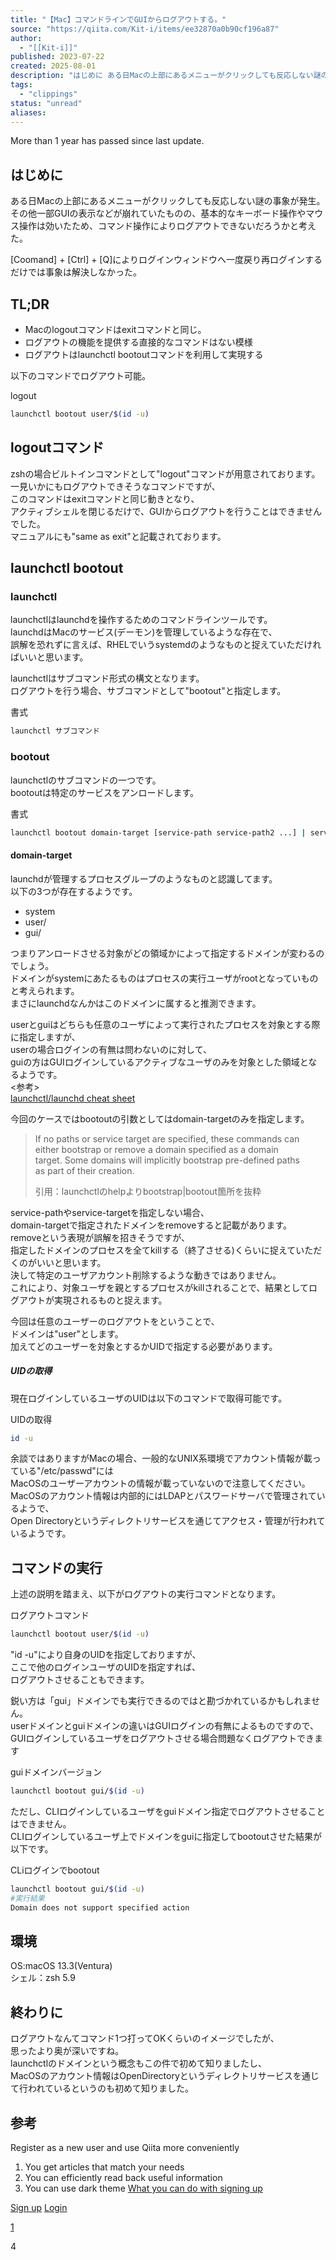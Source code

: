 ```yaml
---
title: "【Mac】コマンドラインでGUIからログアウトする。"
source: "https://qiita.com/Kit-i/items/ee32870a0b90cf196a87"
author:
  - "[[Kit-i]]"
published: 2023-07-22
created: 2025-08-01
description: "はじめに ある日Macの上部にあるメニューがクリックしても反応しない謎の事象が発生。 その他一部GUIの表示などが崩れていたものの、基本的なキーボード操作やマウス操作は効いたため、コマンド操作によりログアウトできないだろうかと考えた。 [Coomand] + [Ctr..."
tags:
  - "clippings"
status: "unread"
aliases:
---
```

More than 1 year has passed since last update.

## はじめに

ある日Macの上部にあるメニューがクリックしても反応しない謎の事象が発生。  
その他一部GUIの表示などが崩れていたものの、基本的なキーボード操作やマウス操作は効いたため、コマンド操作によりログアウトできないだろうかと考えた。

\[Coomand\] + \[Ctrl\] + \[Q\]によりログインウィンドウへ一度戻り再ログインするだけでは事象は解決しなかった。

## TL;DR

- Macのlogoutコマンドはexitコマンドと同じ。
- ログアウトの機能を提供する直接的なコマンドはない模様
- ログアウトはlaunchctl bootoutコマンドを利用して実現する

以下のコマンドでログアウト可能。

logout

```bash
launchctl bootout user/$(id -u)
```

## logoutコマンド

zshの場合ビルトインコマンドとして"logout"コマンドが用意されております。  
一見いかにもログアウトできそうなコマンドですが、  
このコマンドはexitコマンドと同じ動きとなり、  
アクティブシェルを閉じるだけで、GUIからログアウトを行うことはできませんでした。  
マニュアルにも"same as exit"と記載されております。

## launchctl bootout

### launchctl

launchctlはlaunchdを操作するためのコマンドラインツールです。  
launchdはMacのサービス(デーモン)を管理しているような存在で、  
誤解を恐れずに言えば、RHELでいうsystemdのようなものと捉えていただければいいと思います。

launchctlはサブコマンド形式の構文となります。  
ログアウトを行う場合、サブコマンドとして"bootout"と指定します。

書式

```bash
launchctl サブコマンド
```

### bootout

launchctlのサブコマンドの一つです。  
bootoutは特定のサービスをアンロードします。

書式

```bash
launchctl bootout domain-target [service-path service-path2 ...] | service-target
```

#### domain-target

launchdが管理するプロセスグループのようなものと認識してます。  
以下の3つが存在するようです。

- system
- user/<uid>
- gui/<uid>

つまりアンロードさせる対象がどの領域かによって指定するドメインが変わるのでしょう。  
ドメインがsystemにあたるものはプロセスの実行ユーザがrootとなっていものと考えられます。  
まさにlaunchdなんかはこのドメインに属すると推測できます。

userとguiはどちらも任意のユーザによって実行されたプロセスを対象とする際に指定しますが、  
userの場合ログインの有無は問わないのに対して、  
guiの方はGUIログインしているアクティブなユーザのみを対象とした領域となるようです。  
<参考>  
[launchctl/launchd cheat sheet](https://gist.github.com/masklinn/a532dfe55bdeab3d60ab8e46ccc38a68)

今回のケースではbootoutの引数としてはdomain-targetのみを指定します。

> If no paths or service target are specified, these commands can  
> either bootstrap or remove a domain specified as a domain  
> target. Some domains will implicitly bootstrap pre-defined paths  
> as part of their creation.
> 
> 引用：launchctlのhelpよりbootstrap|bootout箇所を抜粋

service-pathやservice-targetを指定しない場合、  
domain-targetで指定されたドメインをremoveすると記載があります。  
removeという表現が誤解を招きそうですが、  
指定したドメインのプロセスを全てkillする（終了させる)くらいに捉えていただくのがいいと思います。  
決して特定のユーザアカウント削除するような動きではありません。  
これにより、対象ユーザを親とするプロセスがkillされることで、結果としてログアウトが実現されるものと捉えます。

今回は任意のユーザーのログアウトをということで、  
ドメインは"user"とします。  
加えてどのユーザーを対象とするかUIDで指定する必要があります。

##### UIDの取得

現在ログインしているユーザのUIDは以下のコマンドで取得可能です。

UIDの取得

```bash
id -u
```

余談ではありますがMacの場合、一般的なUNIX系環境でアカウント情報が載っている"/etc/passwd"には  
MacOSのユーザーアカウントの情報が載っていないので注意してください。  
MacOSのアカウント情報は内部的にはLDAPとパスワードサーバで管理されているようで、  
Open Directoryというディレクトリサービスを通じてアクセス・管理が行われているようです。

## コマンドの実行

上述の説明を踏まえ、以下がログアウトの実行コマンドとなります。

ログアウトコマンド

```bash
launchctl bootout user/$(id -u)
```

"id -u"により自身のUIDを指定しておりますが、  
ここで他のログインユーザのUIDを指定すれば、  
ログアウトさせることもできます。

鋭い方は「gui」ドメインでも実行できるのではと勘づかれているかもしれません。  
userドメインとguiドメインの違いはGUIログインの有無によるものですので、  
GUIログインしているユーザをログアウトさせる場合問題なくログアウトできます

guiドメインバージョン

```bash
launchctl bootout gui/$(id -u)
```

ただし、CLIログインしているユーザをguiドメイン指定でログアウトさせることはできません。  
CLIログインしているユーザ上でドメインをguiに指定してbootoutさせた結果が以下です。

CLiログインでbootout

```bash
launchctl bootout gui/$(id -u)
#実行結果
Domain does not support specified action
```

## 環境

OS:macOS 13.3(Ventura)  
シェル：zsh 5.9

## 終わりに

ログアウトなんてコマンド1つ打ってOKくらいのイメージでしたが、  
思ったより奥が深いですね。  
launchctlのドメインという概念もこの件で初めて知りましたし、  
MacOSのアカウント情報はOpenDirectoryというディレクトリサービスを通じて行われているというのも初めて知りました。

## 参考

Register as a new user and use Qiita more conveniently

1. You get articles that match your needs
2. You can efficiently read back useful information
3. You can use dark theme
[What you can do with signing up](https://help.qiita.com/ja/articles/qiita-login-user)

[Sign up](https://qiita.com/signup?callback_action=login_or_signup&redirect_to=%2FKit-i%2Fitems%2Fee32870a0b90cf196a87&realm=qiita) [Login](https://qiita.com/login?callback_action=login_or_signup&redirect_to=%2FKit-i%2Fitems%2Fee32870a0b90cf196a87&realm=qiita)

[1](https://qiita.com/Kit-i/items/ee32870a0b90cf196a87/likers)

4